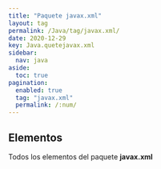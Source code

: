 ```yaml
---
title: "Paquete javax.xml"
layout: tag
permalink: /Java/tag/javax.xml/
date: 2020-12-29
key: Java.quetejavax.xml
sidebar: 
  nav: java
aside: 
  toc: true
pagination: 
  enabled: true
  tag: "javax.xml"
  permalink: /:num/
---
```


<h2>Elementos</h2>
Todos los elementos del paquete <strong>javax.xml</strong>

